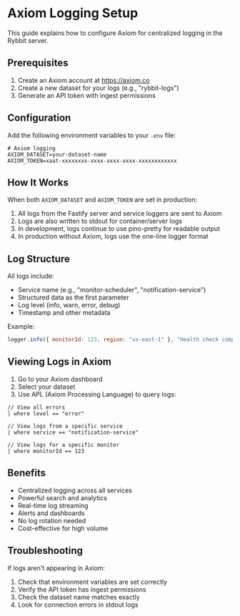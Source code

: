 # Axiom Logging Setup

This guide explains how to configure Axiom for centralized logging in the Rybbit server.

## Prerequisites

1. Create an Axiom account at https://axiom.co
2. Create a new dataset for your logs (e.g., "rybbit-logs")
3. Generate an API token with ingest permissions

## Configuration

Add the following environment variables to your `.env` file:

```env
# Axiom logging
AXIOM_DATASET=your-dataset-name
AXIOM_TOKEN=xaat-xxxxxxxx-xxxx-xxxx-xxxx-xxxxxxxxxxxx
```

## How It Works

When both `AXIOM_DATASET` and `AXIOM_TOKEN` are set in production:

1. All logs from the Fastify server and service loggers are sent to Axiom
2. Logs are also written to stdout for container/server logs
3. In development, logs continue to use pino-pretty for readable output
4. In production without Axiom, logs use the one-line logger format

## Log Structure

All logs include:
- Service name (e.g., "monitor-scheduler", "notification-service")
- Structured data as the first parameter
- Log level (info, warn, error, debug)
- Timestamp and other metadata

Example:
```javascript
logger.info({ monitorId: 123, region: "us-east-1" }, "Health check completed");
```

## Viewing Logs in Axiom

1. Go to your Axiom dashboard
2. Select your dataset
3. Use APL (Axiom Processing Language) to query logs:

```apl
// View all errors
| where level == "error"

// View logs from a specific service
| where service == "notification-service"

// View logs for a specific monitor
| where monitorId == 123
```

## Benefits

- Centralized logging across all services
- Powerful search and analytics
- Real-time log streaming
- Alerts and dashboards
- No log rotation needed
- Cost-effective for high volume

## Troubleshooting

If logs aren't appearing in Axiom:
1. Check that environment variables are set correctly
2. Verify the API token has ingest permissions
3. Check the dataset name matches exactly
4. Look for connection errors in stdout logs